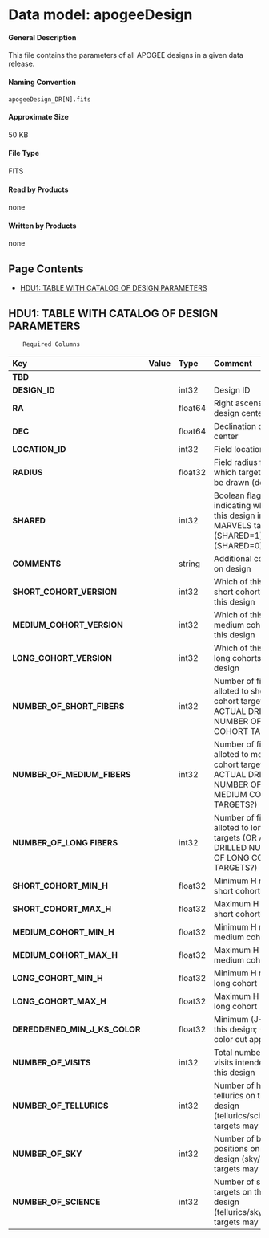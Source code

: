 
# Data model: apogeeDesign



#### General Description
This file contains the parameters of all APOGEE designs in a given data release.


#### Naming Convention
<code>apogeeDesign_DR[N].fits</code>


#### Approximate Size
50 KB


#### File Type
FITS


#### Read by Products
none


#### Written by Products
none


## Page Contents
* [HDU1: TABLE WITH CATALOG OF DESIGN PARAMETERS](#hdu1-table-with-catalog-of-design-parameters)

## HDU1: TABLE WITH CATALOG OF DESIGN PARAMETERS




		Required Columns


| **Key** | **Value** | **Type** | **Comment** |
| :--- | :----- | :---- | :------- |
| **TBD** | 		 | 		 | 		 | 
| **DESIGN_ID** | 		 | int32 | Design ID | 
| **RA** | 		 | float64 | Right ascension of design center | 
| **DEC** | 		 | float64 | Declination of design center | 
| **LOCATION_ID** | 		 | int32 | Field location ID | 
| **RADIUS** | 		 | float32 | Field radius from which targets could be drawn (deg) | 
| **SHARED** | 		 | int32 | Boolean flag indicating whether this design included MARVELS targets (SHARED=1) or not (SHARED=0) | 
| **COMMENTS** | 		 | string | Additional comments on design | 
| **SHORT_COHORT_VERSION** | 		 | int32 | Which of this field's short cohorts is in this design | 
| **MEDIUM_COHORT_VERSION** | 		 | int32 | Which of this field's medium cohorts is in this design | 
| **LONG_COHORT_VERSION** | 		 | int32 | Which of this field's long cohorts is in this design | 
| **NUMBER_OF_SHORT_FIBERS** | 		 | int32 | Number of fibers alloted to short cohort targets (OR ACTUAL DRILLED NUMBER OF SHORT COHORT TARGETS?) | 
| **NUMBER_OF_MEDIUM_FIBERS** | 		 | int32 | Number of fibers alloted to medium cohort targets (OR ACTUAL DRILLED NUMBER OF MEDIUM COHORT TARGETS?) | 
| **NUMBER_OF_LONG FIBERS** | 		 | int32 | Number of fibers alloted to long cohort targets (OR ACTUAL DRILLED NUMBER OF LONG COHORT TARGETS?) | 
| **SHORT_COHORT_MIN_H** | 		 | float32 | Minimum H mag of short cohort | 
| **SHORT_COHORT_MAX_H** | 		 | float32 | Maximum H mag of short cohort | 
| **MEDIUM_COHORT_MIN_H** | 		 | float32 | Minimum H mag of medium cohort | 
| **MEDIUM_COHORT_MAX_H** | 		 | float32 | Maximum H mag of medium cohort | 
| **LONG_COHORT_MIN_H** | 		 | float32 | Minimum H mag of long cohort | 
| **LONG_COHORT_MAX_H** | 		 | float32 | Maximum H mag of long cohort | 
| **DEREDDENED_MIN_J_KS_COLOR** | 		 | float32 | Minimum (J-Ks)o for this design; -1 if no color cut applied | 
| **NUMBER_OF_VISITS** | 		 | int32 | Total number of visits intended for this design | 
| **NUMBER_OF_TELLURICS** | 		 | int32 | Number of hot star tellurics on this design (tellurics/science targets may overlap) | 
| **NUMBER_OF_SKY** | 		 | int32 | Number of blank sky positions on this design (sky/science targets may overlap) | 
| **NUMBER_OF_SCIENCE** | 		 | int32 | Number of science targets on this design (tellurics/sky/science targets may overlap) | 




